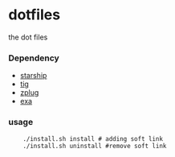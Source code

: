 # dotfiles
the dot files


### Dependency

* [starship](https://starship.rs/)
* [tig](https://github.com/jonas/tig/blob/master/INSTALL.adoc)
* [zplug](https://github.com/zplug/zplug?tab=readme-ov-file)
* [exa](https://github.com/ogham/exa)

### usage

```
    ./install.sh install # adding soft link
    ./install.sh uninstall #remove soft link
```
